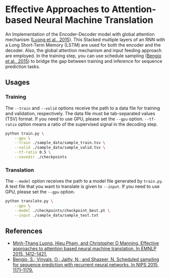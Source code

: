 # Effective Approaches to Attention-based Neural Machine Translation
An Implementation of the Encoder-Decoder model with global attention mechanism ([Luong et al., 2015](https://arxiv.org/pdf/1508.04025.pdf)). This Stacked multiple layers of an RNN with a Long Short-Term Memory (LSTM) are used for both the encoder and the decoder. Also, the global attention mechanism and input feeding approach are employed. In the training step, you can use schedule sampling ([Bengio et al., 2015](https://arxiv.org/pdf/1506.03099.pdf)) to bridge the gap between training and inference for sequence prediction tasks.

## Usages
### Training
The `--train` and `--valid` options receive the path to a data file for training and validation, respectively. The data file must be tab-separated values (TSV) format. If you need to use GPU, please set the `--gpu` option. `--tf-ratio` option means a ratio of the supervised signal in the decoding step.

```sh
python train.py \
    --gpu \
    --train ./sample_data/sample_train.tsv \
    --valid ./sample_data/sample_valid.tsv \
    --tf-ratio 0.5 \
    --savedir ./checkpoints 
```

### Translation
The `--model` option receives the path to a model file generated by `train.py`.  A text file that you want to translate is given to `--input`. If you need to use GPU, please set the `--gpu` option.

```sh
python translate.py \
    --gpu \
    --model ./checkpoints/checkpoint_best.pt \
    --input ./sample_data/sample_test.txt
```

## References
- [Minh-Thang Luong, Hieu Pham, and Christopher D Manning. Effective approaches to attention based neural machine translation. In EMNLP 2015, 1412–1421.](https://arxiv.org/pdf/1508.04025.pdf)
- [Bengio, S.; Vinyals, O.; Jaitly, N.; and Shazeer, N. Scheduled sampling for sequence prediction with recurrent neural networks. In NIPS 2015, 1171–1179.](https://arxiv.org/pdf/1506.03099.pdf)
